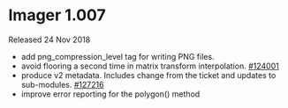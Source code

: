 # Imager 1.007

Released 24 Nov 2018

- add png_compression_level tag for writing PNG files. 
- avoid flooring a second time in matrix transform interpolation. [#124001](https://github.com/tonycoz/imager/issues/124001) 
- produce v2 metadata. Includes change from the ticket and updates to sub-modules. [#127216](https://github.com/tonycoz/imager/issues/127216) 
- improve error reporting for the polygon() method